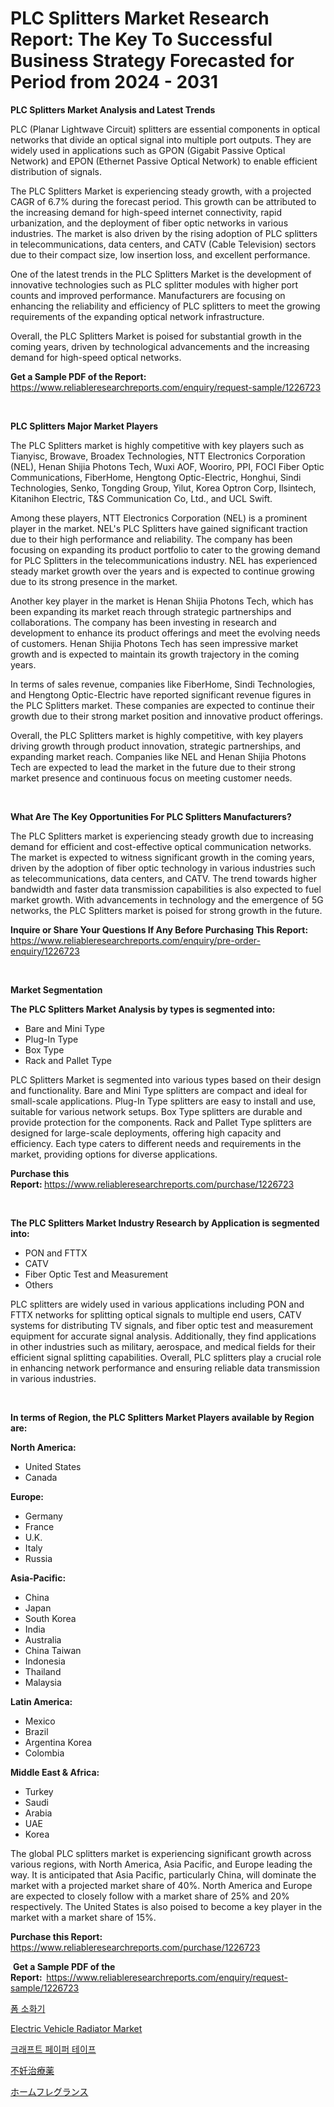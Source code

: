 <p><h1>PLC Splitters Market Research Report: The Key To Successful Business Strategy Forecasted for Period from 2024 - 2031</h1></p><p><strong>PLC Splitters Market Analysis and Latest Trends</strong></p>
<p><p>PLC (Planar Lightwave Circuit) splitters are essential components in optical networks that divide an optical signal into multiple port outputs. They are widely used in applications such as GPON (Gigabit Passive Optical Network) and EPON (Ethernet Passive Optical Network) to enable efficient distribution of signals.</p><p>The PLC Splitters Market is experiencing steady growth, with a projected CAGR of 6.7% during the forecast period. This growth can be attributed to the increasing demand for high-speed internet connectivity, rapid urbanization, and the deployment of fiber optic networks in various industries. The market is also driven by the rising adoption of PLC splitters in telecommunications, data centers, and CATV (Cable Television) sectors due to their compact size, low insertion loss, and excellent performance.</p><p>One of the latest trends in the PLC Splitters Market is the development of innovative technologies such as PLC splitter modules with higher port counts and improved performance. Manufacturers are focusing on enhancing the reliability and efficiency of PLC splitters to meet the growing requirements of the expanding optical network infrastructure.</p><p>Overall, the PLC Splitters Market is poised for substantial growth in the coming years, driven by technological advancements and the increasing demand for high-speed optical networks.</p></p>
<p><strong>Get a Sample PDF of the Report:&nbsp;</strong> <a href="https://www.reliableresearchreports.com/enquiry/request-sample/1226723">https://www.reliableresearchreports.com/enquiry/request-sample/1226723</a></p>
<p>&nbsp;</p>
<p><strong>PLC Splitters Major Market Players</strong></p>
<p><p>The PLC Splitters market is highly competitive with key players such as Tianyisc, Browave, Broadex Technologies, NTT Electronics Corporation (NEL), Henan Shijia Photons Tech, Wuxi AOF, Wooriro, PPI, FOCI Fiber Optic Communications, FiberHome, Hengtong Optic-Electric, Honghui, Sindi Technologies, Senko, Tongding Group, Yilut, Korea Optron Corp, Ilsintech, Kitanihon Electric, T&S Communication Co, Ltd., and UCL Swift.</p><p>Among these players, NTT Electronics Corporation (NEL) is a prominent player in the market. NEL's PLC Splitters have gained significant traction due to their high performance and reliability. The company has been focusing on expanding its product portfolio to cater to the growing demand for PLC Splitters in the telecommunications industry. NEL has experienced steady market growth over the years and is expected to continue growing due to its strong presence in the market.</p><p>Another key player in the market is Henan Shijia Photons Tech, which has been expanding its market reach through strategic partnerships and collaborations. The company has been investing in research and development to enhance its product offerings and meet the evolving needs of customers. Henan Shijia Photons Tech has seen impressive market growth and is expected to maintain its growth trajectory in the coming years.</p><p>In terms of sales revenue, companies like FiberHome, Sindi Technologies, and Hengtong Optic-Electric have reported significant revenue figures in the PLC Splitters market. These companies are expected to continue their growth due to their strong market position and innovative product offerings.</p><p>Overall, the PLC Splitters market is highly competitive, with key players driving growth through product innovation, strategic partnerships, and expanding market reach. Companies like NEL and Henan Shijia Photons Tech are expected to lead the market in the future due to their strong market presence and continuous focus on meeting customer needs.</p></p>
<p>&nbsp;</p>
<p><strong>What Are The Key Opportunities For PLC Splitters Manufacturers?</strong></p>
<p><p>The PLC Splitters market is experiencing steady growth due to increasing demand for efficient and cost-effective optical communication networks. The market is expected to witness significant growth in the coming years, driven by the adoption of fiber optic technology in various industries such as telecommunications, data centers, and CATV. The trend towards higher bandwidth and faster data transmission capabilities is also expected to fuel market growth. With advancements in technology and the emergence of 5G networks, the PLC Splitters market is poised for strong growth in the future.</p></p>
<p><strong>Inquire or Share Your Questions If Any Before Purchasing This Report:</strong> <a href="https://www.reliableresearchreports.com/enquiry/pre-order-enquiry/1226723">https://www.reliableresearchreports.com/enquiry/pre-order-enquiry/1226723</a></p>
<p>&nbsp;</p>
<p><strong>Market Segmentation</strong></p>
<p><strong>The PLC Splitters Market Analysis by types is segmented into:</strong></p>
<p><ul><li>Bare and Mini Type</li><li>Plug-In Type</li><li>Box Type</li><li>Rack and Pallet Type</li></ul></p>
<p><p>PLC Splitters Market is segmented into various types based on their design and functionality. Bare and Mini Type splitters are compact and ideal for small-scale applications. Plug-In Type splitters are easy to install and use, suitable for various network setups. Box Type splitters are durable and provide protection for the components. Rack and Pallet Type splitters are designed for large-scale deployments, offering high capacity and efficiency. Each type caters to different needs and requirements in the market, providing options for diverse applications.</p></p>
<p><strong>Purchase this Report:&nbsp;</strong><a href="https://www.reliableresearchreports.com/purchase/1226723">https://www.reliableresearchreports.com/purchase/1226723</a></p>
<p>&nbsp;</p>
<p><strong>The PLC Splitters Market Industry Research by Application is segmented into:</strong></p>
<p><ul><li>PON and FTTX</li><li>CATV</li><li>Fiber Optic Test and Measurement</li><li>Others</li></ul></p>
<p><p>PLC splitters are widely used in various applications including PON and FTTX networks for splitting optical signals to multiple end users, CATV systems for distributing TV signals, and fiber optic test and measurement equipment for accurate signal analysis. Additionally, they find applications in other industries such as military, aerospace, and medical fields for their efficient signal splitting capabilities. Overall, PLC splitters play a crucial role in enhancing network performance and ensuring reliable data transmission in various industries.</p></p>
<p>&nbsp;</p>
<p><strong>In terms of Region, the PLC Splitters Market Players available by Region are:</strong></p>
<p>
    <p> <strong> North America: </strong>
        <ul>
            <li>United States</li>
            <li>Canada</li>
        </ul>
        </p> 
    <p> <strong> Europe: </strong>
        <ul>
            <li>Germany</li>
            <li>France</li>
            <li>U.K.</li>
            <li>Italy</li>
            <li>Russia</li>
        </ul>
        </p> 
    <p> <strong> Asia-Pacific: </strong>
        <ul>
            <li>China</li>
            <li>Japan</li>
            <li>South Korea</li>
            <li>India</li>
            <li>Australia</li>
            <li>China Taiwan</li>
            <li>Indonesia</li>
            <li>Thailand</li>
            <li>Malaysia</li>
        </ul>
        </p> 
    <p> <strong> Latin America: </strong>
        <ul>
            <li>Mexico</li>
            <li>Brazil</li>
            <li>Argentina Korea</li>
            <li>Colombia</li>
        </ul>
        </p> 
    <p> <strong> Middle East & Africa: </strong>
        <ul>
            <li>Turkey</li>
            <li>Saudi</li>
            <li>Arabia</li>
            <li>UAE</li>
            <li>Korea</li>
        </ul>
    </p>
    </p>
<p><p>The global PLC splitters market is experiencing significant growth across various regions, with North America, Asia Pacific, and Europe leading the way. It is anticipated that Asia Pacific, particularly China, will dominate the market with a projected market share of 40%. North America and Europe are expected to closely follow with a market share of 25% and 20% respectively. The United States is also poised to become a key player in the market with a market share of 15%.</p></p>
<p><strong>Purchase this Report: </strong><a href="https://www.reliableresearchreports.com/purchase/1226723">https://www.reliableresearchreports.com/purchase/1226723</a></p>
<p>&nbsp;<strong>Get a Sample PDF of the Report:&nbsp;&nbsp;</strong><a href="https://www.reliableresearchreports.com/enquiry/request-sample/1226723">https://www.reliableresearchreports.com/enquiry/request-sample/1226723</a></p>
<p><strong></strong></p>
<p><p><a href="https://github.com/plelbej847484502/Market-Research-Report-List-1/blob/main/17674918995.md">폼 소화기</a></p><p><a href="https://issuu.com/reportprime-2/docs/electric-vehicle-radiator-market-size-2030.pptx">Electric Vehicle Radiator Market</a></p><p><a href="https://github.com/vseigx30c9a1j/Market-Research-Report-List-1/blob/main/76552238996.md">크래프트 페이퍼 테이프</a></p><p><a href="https://github.com/EthanMorar2011/Market-Research-Report-List-1/blob/main/72969699688.md">不妊治療薬</a></p><p><a href="https://github.com/dzy793153605/Market-Research-Report-List-1/blob/main/11212599687.md">ホームフレグランス</a></p></p>